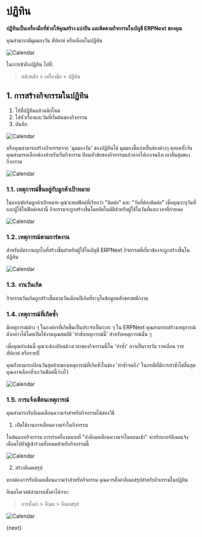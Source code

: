 <!-- add-breadcrumbs -->
# ปฏิทิน

**ปฏิทินเป็นเครื่องมือที่ช่วยให้คุณสร้าง แบ่งปัน และติดตามกิจกรรมในบัญชี ERPNext ของคุณ**

คุณสามารถมีมุมมองวัน สัปดาห์ หรือเดือนในปฏิทิน

![Calendar](/docs/assets/img/using-erpnext/using-calender-1.png)

ในการเข้าถึงปฏิทิน ไปที่:

> หน้าหลัก > เครื่องมือ > ปฏิทิน

## 1. การสร้างกิจกรรมในปฏิทิน

1. ไปที่ปฏิทินแล้วคลิกใหม่
2. ใส่หัวเรื่องและวันที่เริ่มต้นของกิจกรรม
3. บันทึก

![Calendar](/docs/assets/img/using-erpnext/using-calender-2.gif)

หรือคุณสามารถสร้างกิจกรรมจาก 'มุมมองวัน' ของปฏิทินได้ มุมมองนี้แบ่งเป็นช่องต่างๆ ตลอดทั้งวัน คุณสามารถเลือกช่องสำหรับเริ่มกิจกรรม ป้อนหัวข้อของกิจกรรมแล้วลากไปเองจนถึงเวลาสิ้นสุดของกิจกรรม

![Calendar](/docs/assets/img/using-erpnext/using-calender-3.gif)

### 1.1. เหตุการณ์ขึ้นอยู่กับลูกค้าเป้าหมาย

ในแบบฟอร์มลูกค้าเป้าหมาย คุณจะพบฟิลด์ที่เรียกว่า "ติดต่อ" และ "วันที่ต้องติดต่อ" เมื่อคุณระบุวันที่และผู้ใช้ในฟิลด์เหล่านี้ กิจกรรมจะถูกสร้างขึ้นโดยอัตโนมัติสำหรับผู้ใช้ในวันที่และเวลาที่กำหนด

![Calendar](/docs/assets/img/using-erpnext/using-calender-4.png)

### 1.2. เหตุการณ์ตามการ์ดงาน

สำหรับบัตรงานทุกใบที่สร้างขึ้นสำหรับผู้ใช้ในบัญชี ERPNext กิจกรรมที่เกี่ยวข้องจะถูกสร้างขึ้นในปฏิทิน

![Calendar](/docs/assets/img/using-erpnext/using-calender-job-card.png)

### 1.3. งานวันเกิด

กิจกรรมวันเกิดถูกสร้างขึ้นตามวันเดือนปีเกิดที่ระบุในข้อมูลหลักของพนักงาน

### 1.4. เหตุการณ์ที่เกิดซ้ำ

มีเหตุการณ์ต่าง ๆ ในองค์กรที่เกิดขึ้นเป็นประจำเป็นระยะ ๆ ใน ERPNext คุณสามารถสร้างเหตุการณ์ดังกล่าวได้โดยเปิดใช้งานคุณสมบัติ 'ทำซ้ำเหตุการณ์นี้' สำหรับเหตุการณ์นั้น ๆ

เมื่อคุณทำเช่นนี้ คุณจะต้องป้อนช่วงเวลาของกิจกรรมนี้ใน 'ทำซ้ำ' อาจเป็นรายวัน รายเดือน รายสัปดาห์ หรือรายปี

คุณยังสามารถป้อนวันสุดท้ายของเหตุการณ์ที่เกิดซ้ำในช่อง 'ทำซ้ำจนถึง' ในกรณีที่มีการทำซ้ำไม่สิ้นสุด คุณอาจเลือกที่จะเว้นฟิลด์นี้ว่างไว้

![Calendar](/docs/assets/img/using-erpnext/using-calender-5.gif)

### 1.5. การแจ้งเตือนเหตุการณ์

คุณสามารถรับอีเมลเตือนความจำสำหรับกิจกรรมได้สองวิธี

1. เปิดใช้งานการเตือนความจำในกิจกรรม

 ในต้นแบบกิจกรรม การทำเครื่องหมายที่ "ส่งอีเมลเตือนความจำในตอนเช้า" จะทริกเกอร์อีเมลแจ้งเตือนไปยังผู้เข้าร่วมทั้งหมดสำหรับกิจกรรมนี้

 ![Calendar](/docs/assets/img/using-erpnext/using-calender-6.png)

2. สร้างอีเมลสรุป

 หากต้องการรับอีเมลเตือนความจำสำหรับกิจกรรม คุณควรตั้งค่าอีเมลสรุปสำหรับกิจกรรมในปฏิทิน

อีเมลไดเจสต์สามารถตั้งค่าได้จาก:

 > การตั้งค่า > อีเมล > อีเมลสรุป

 ![Calendar](/docs/assets/img/using-erpnext/using-calender-7.png)

{next}
